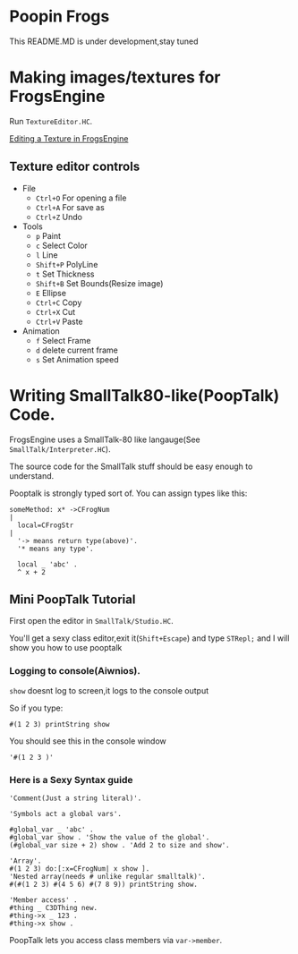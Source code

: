 # Poopin Frogs
 This README.MD is under development,stay tuned

# Making images/textures for FrogsEngine
Run `TextureEditor.HC`.

[Editing a Texture in FrogsEngine](https://aiwnios.com/ViewVideo.HC?view=FrogsEngine/EditTexture.DD)

## Texture editor controls
 - File
   - `Ctrl+O` For opening a file
   - `Ctrl+A` For save as
   - `Ctrl+Z` Undo
 - Tools
   - `p` Paint
   - `c` Select Color
   - `l` Line
   - `Shift+P` PolyLine
   - `t` Set Thickness
   - `Shift+B` Set Bounds(Resize image)
   - `E` Ellipse
   - `Ctrl+C` Copy
   - `Ctrl+X` Cut
   - `Ctrl+V` Paste
 - Animation
   - `f` Select Frame
   - `d` delete current frame
   - `s` Set Animation speed

# Writing SmallTalk80-like(PoopTalk) Code.
  
  FrogsEngine uses a SmallTalk-80 like langauge(See `SmallTalk/Interpreter.HC`).
  
  The source code for the SmallTalk stuff should be easy enough to understand.
  
  Pooptalk is strongly typed sort of. You can assign types like this:

  ```
  someMethod: x* ->CFrogNum
  |
    local=CFrogStr
  |
    '-> means return type(above)'.
    '* means any type'.
    
    local _ 'abc' .
    ^ x + 2
  ```
  
## Mini PoopTalk Tutorial

  First open the editor in `SmallTalk/Studio.HC`.
  
  You'll get a sexy class editor,exit it(`Shift+Escape`) and type `STRepl;` and I will show you how to use pooptalk
  
### Logging to console(Aiwnios).
  `show` doesnt log to screen,it logs to the console output
  
  So if you type:
  ```
  #(1 2 3) printString show
  ```
  You should see this in the console window
  ```
  '#(1 2 3 )'
  ```
### Here is a Sexy Syntax guide

  ```
  'Comment(Just a string literal)'.
  
  'Symbols act a global vars'.
  
  #global_var _ 'abc' .
  #global_var show . 'Show the value of the global'.
  (#global_var size + 2) show . 'Add 2 to size and show'.

  'Array'.
  #(1 2 3) do:[:x=CFrogNum| x show ].
  'Nested array(needs # unlike regular smalltalk)'.
  #(#(1 2 3) #(4 5 6) #(7 8 9)) printString show.
  
  'Member access' .
  #thing _ C3DThing new.
  #thing->x _ 123 .
  #thing->x show .
  ```
  PoopTalk lets you access class members via `var->member`.

